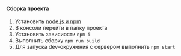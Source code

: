 #### Сборка проекта

1. Установить [node.js и npm](https://nodejs.org/en/)
2. В консоли перейти в папку проекта
3. Установить зависиости `npm i`
4. Выполнить сборку `npm run build`
5. Для запуска dev-окружения с сервером выполнить `npm start`